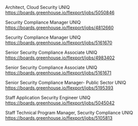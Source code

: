 Architect, Cloud Security UNIQ https://boards.greenhouse.io/flexport/jobs/5050846

Security Compliance Manager UNIQ https://boards.greenhouse.io/flexport/jobs/4812660

Security Compliance Manager UNIQ https://boards.greenhouse.io/flexport/jobs/5161670

Senior Security Compliance Associate  UNIQ https://boards.greenhouse.io/flexport/jobs/4983402

Senior Security Compliance Associate  UNIQ https://boards.greenhouse.io/flexport/jobs/5161671

Senior Security Compliance Manager- Public Sector  UNIQ https://boards.greenhouse.io/flexport/jobs/5195393

Staff Application Security Engineer UNIQ https://boards.greenhouse.io/flexport/jobs/5045042

Staff Technical Program Manager, Security Compliance   UNIQ https://boards.greenhouse.io/flexport/jobs/5105813

